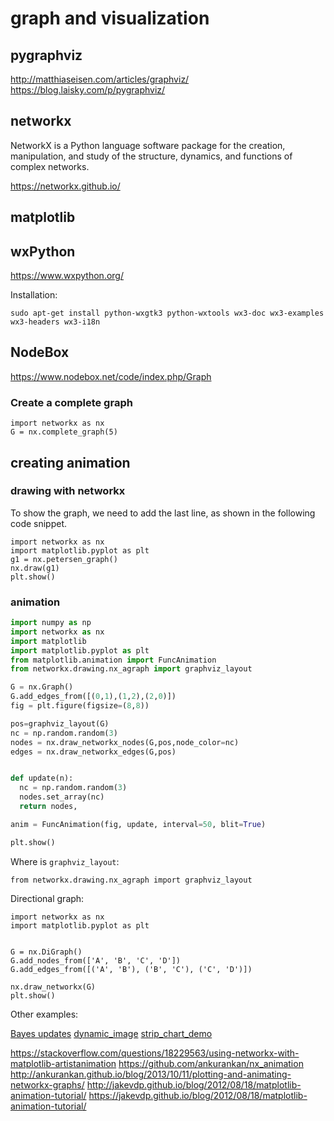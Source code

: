 # graph and visualization


## pygraphviz

http://matthiaseisen.com/articles/graphviz/
https://blog.laisky.com/p/pygraphviz/

## networkx

NetworkX is a Python language software package for the creation,
manipulation, and study of the structure, dynamics, and functions
of complex networks.

https://networkx.github.io/

## matplotlib

## wxPython

https://www.wxpython.org/


Installation:

```
sudo apt-get install python-wxgtk3 python-wxtools wx3-doc wx3-examples wx3-headers wx3-i18n
```

## NodeBox

https://www.nodebox.net/code/index.php/Graph


### Create a complete graph


```
import networkx as nx
G = nx.complete_graph(5)
```

## creating animation

### drawing with networkx

To show the graph, we need to add the last line, as shown
in the following code snippet.

```
import networkx as nx
import matplotlib.pyplot as plt
g1 = nx.petersen_graph()
nx.draw(g1)
plt.show()
```

### animation

```python
import numpy as np
import networkx as nx
import matplotlib
import matplotlib.pyplot as plt
from matplotlib.animation import FuncAnimation
from networkx.drawing.nx_agraph import graphviz_layout

G = nx.Graph()
G.add_edges_from([(0,1),(1,2),(2,0)])
fig = plt.figure(figsize=(8,8))

pos=graphviz_layout(G)
nc = np.random.random(3)
nodes = nx.draw_networkx_nodes(G,pos,node_color=nc)
edges = nx.draw_networkx_edges(G,pos)


def update(n):
  nc = np.random.random(3)
  nodes.set_array(nc)
  return nodes,

anim = FuncAnimation(fig, update, interval=50, blit=True)

plt.show()
```

Where is `graphviz_layout`:

```
from networkx.drawing.nx_agraph import graphviz_layout
```

Directional graph:

```
import networkx as nx
import matplotlib.pyplot as plt


G = nx.DiGraph()
G.add_nodes_from(['A', 'B', 'C', 'D'])
G.add_edges_from([('A', 'B'), ('B', 'C'), ('C', 'D')])

nx.draw_networkx(G)
plt.show()
```

Other examples:

[Bayes updates](https://matplotlib.org/examples/animation/bayes_update.html)
[dynamic_image](https://matplotlib.org/examples/animation/dynamic_image.html)
[strip_chart_demo](https://matplotlib.org/examples/animation/strip_chart_demo.html)

https://stackoverflow.com/questions/18229563/using-networkx-with-matplotlib-artistanimation
https://github.com/ankurankan/nx_animation
http://ankurankan.github.io/blog/2013/10/11/plotting-and-animating-networkx-graphs/
http://jakevdp.github.io/blog/2012/08/18/matplotlib-animation-tutorial/
https://jakevdp.github.io/blog/2012/08/18/matplotlib-animation-tutorial/
